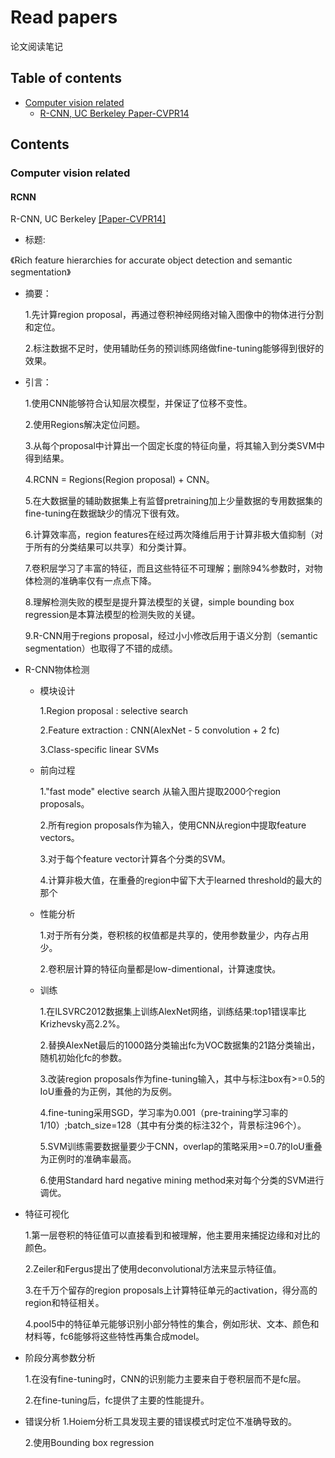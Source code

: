 # Read papers
论文阅读笔记

## Table of contents
- [Computer vision related](#computer-vision-related)
  - [R-CNN, UC Berkeley Paper-CVPR14](#rcnn)

## Contents

### Computer vision related

#### RCNN
R-CNN, UC Berkeley [[Paper-CVPR14]](http://www.cv-foundation.org/openaccess/content_cvpr_2014/papers/Girshick_Rich_Feature_Hierarchies_2014_CVPR_paper.pdf)
- 标题:

《Rich feature hierarchies for accurate object detection and semantic segmentation》
- 摘要：

  1.先计算region proposal，再通过卷积神经网络对输入图像中的物体进行分割和定位。
  
  2.标注数据不足时，使用辅助任务的预训练网络做fine-tuning能够得到很好的效果。
- 引言：

  1.使用CNN能够符合认知层次模型，并保证了位移不变性。
  
  2.使用Regions解决定位问题。
  
  3.从每个proposal中计算出一个固定长度的特征向量，将其输入到分类SVM中得到结果。
  
  4.RCNN = Regions(Region proposal) + CNN。
  
  5.在大数据量的辅助数据集上有监督pretraining加上少量数据的专用数据集的fine-tuning在数据缺少的情况下很有效。
  
  6.计算效率高，region features在经过两次降维后用于计算非极大值抑制（对于所有的分类结果可以共享）和分类计算。
  
  7.卷积层学习了丰富的特征，而且这些特征不可理解；删除94%参数时，对物体检测的准确率仅有一点点下降。
  
  8.理解检测失败的模型是提升算法模型的关键，simple bounding box regression是本算法模型的检测失败的关键。
  
  9.R-CNN用于regions proposal，经过小小修改后用于语义分割（semantic segmentation）也取得了不错的成绩。
- R-CNN物体检测
  - 模块设计
  
    1.Region proposal : selective search
    
    2.Feature extraction : CNN(AlexNet - 5 convolution + 2 fc)
    
    3.Class-specific linear SVMs
  - 前向过程
  
    1."fast mode" elective search 从输入图片提取2000个region proposals。
    
    2.所有region proposals作为输入，使用CNN从region中提取feature vectors。
    
    3.对于每个feature vector计算各个分类的SVM。
    
    4.计算非极大值，在重叠的region中留下大于learned threshold的最大的那个
  - 性能分析
  
    1.对于所有分类，卷积核的权值都是共享的，使用参数量少，内存占用少。
    
    2.卷积层计算的特征向量都是low-dimentional，计算速度快。
  - 训练
  
    1.在ILSVRC2012数据集上训练AlexNet网络，训练结果:top1错误率比Krizhevsky高2.2%。
    
    2.替换AlexNet最后的1000路分类输出fc为VOC数据集的21路分类输出，随机初始化fc的参数。
    
    3.改装region proposals作为fine-tuning输入，其中与标注box有>=0.5的IoU重叠的为正例，其他的为反例。
    
    4.fine-tuning采用SGD，学习率为0.001（pre-training学习率的1/10）;batch_size=128（其中有分类的标注32个，背景标注96个）。
    
    5.SVM训练需要数据量要少于CNN，overlap的策略采用>=0.7的IoU重叠为正例时的准确率最高。
    
    6.使用Standard hard negative mining method来对每个分类的SVM进行调优。
- 特征可视化

  1.第一层卷积的特征值可以直接看到和被理解，他主要用来捕捉边缘和对比的颜色。
  
  2.Zeiler和Fergus提出了使用deconvolutional方法来显示特征值。
  
  3.在千万个留存的region proposals上计算特征单元的activation，得分高的region和特征相关。
  
  4.pool5中的特征单元能够识别小部分特性的集合，例如形状、文本、颜色和材料等，fc6能够将这些特性再集合成model。
- 阶段分离参数分析

  1.在没有fine-tuning时，CNN的识别能力主要来自于卷积层而不是fc层。
  
  2.在fine-tuning后，fc提供了主要的性能提升。
- 错误分析
  1.Hoiem分析工具发现主要的错误模式时定位不准确导致的。
  
  2.使用Bounding box regression
  

  
